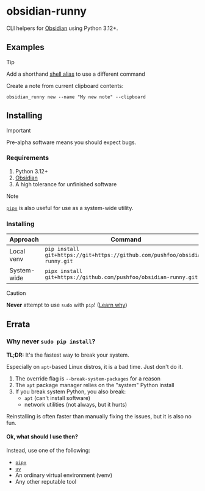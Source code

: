 # obsidian-runny

CLI helpers for [Obsidian][] using Python 3.12+.

## Examples

> [!TIP]
> Add a shorthand [shell alias][] to use a different command

[shell alias]: https://unix.stackexchange.com/questions/146419/creating-an-alias-for-a-bash-script

Create a note from current clipboard contents:

```shell
obsidian_runny new --name "My new note" --clipboard
```

## Installing

> [!IMPORTANT]
> Pre-alpha software means you should expect bugs.

### Requirements

1. Python 3.12+
2. [Obsidian][]
3. A high tolerance for unfinished software

> [!NOTE]
> [`pipx`][pipx] is also useful for use as a system-wide utility.

### Installing

| Approach    | Command                                                                     |
|-------------|-----------------------------------------------------------------------------|
| Local venv  | `pip install git+https://git+https://github.com/pushfoo/obsidian-runny.git` |
| System-wide | `pipx install git+https://github.com/pushfoo/obsidian-runny.git`            |

> [!CAUTION]
> **Never** attempt to use `sudo` with `pip`! ([Learn why](#why-never-sudo-pip-install))


[Obsidian]: https://obsidian.md/
[pipx]: https://pipx.pypa.io/


## Errata

### Why never `sudo pip install`?

**TL;DR:** It's the fastest way to break your system.

Especially on `apt`-based Linux distros, it is a bad time. Just
don't do it.

1. The override flag is `--break-system-packages` for a reason
2. The `apt` package manager relies on the "system" Python install
3. If you break system Python, you also break:
   * `apt` (can't install software)
   * network utilities (not always, but it hurts)

Reinstalling is often faster than manually fixing the issues,
but it is also no fun.

#### Ok, what should I use then?

Instead, use one of the following:
* [`pipx`][pipx]
* [`uv`][uv]
* An ordinary virtual environment (venv)
* Any other reputable tool

[uv]: https://docs.astral.sh/uv/
